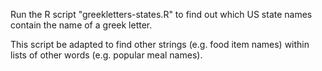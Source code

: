 Run the R script "greekletters-states.R" to find out which US state names contain the name of a greek letter.

This script be adapted to find other strings (e.g. food item names) within lists of other words (e.g. popular meal names).
